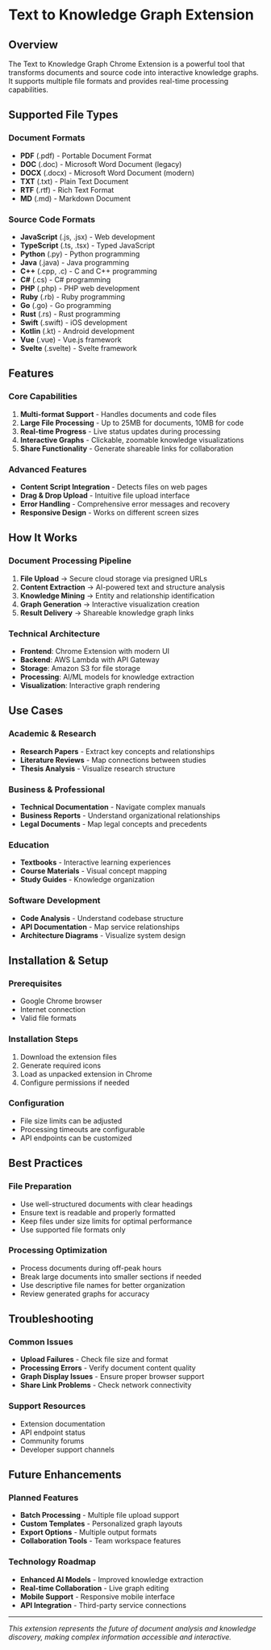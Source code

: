 # Text to Knowledge Graph Extension

## Overview

The Text to Knowledge Graph Chrome Extension is a powerful tool that transforms documents and source code into interactive knowledge graphs. It supports multiple file formats and provides real-time processing capabilities.

## Supported File Types

### Document Formats
- **PDF** (.pdf) - Portable Document Format
- **DOC** (.doc) - Microsoft Word Document (legacy)
- **DOCX** (.docx) - Microsoft Word Document (modern)
- **TXT** (.txt) - Plain Text Document
- **RTF** (.rtf) - Rich Text Format
- **MD** (.md) - Markdown Document

### Source Code Formats
- **JavaScript** (.js, .jsx) - Web development
- **TypeScript** (.ts, .tsx) - Typed JavaScript
- **Python** (.py) - Python programming
- **Java** (.java) - Java programming
- **C++** (.cpp, .c) - C and C++ programming
- **C#** (.cs) - C# programming
- **PHP** (.php) - PHP web development
- **Ruby** (.rb) - Ruby programming
- **Go** (.go) - Go programming
- **Rust** (.rs) - Rust programming
- **Swift** (.swift) - iOS development
- **Kotlin** (.kt) - Android development
- **Vue** (.vue) - Vue.js framework
- **Svelte** (.svelte) - Svelte framework

## Features

### Core Capabilities
1. **Multi-format Support** - Handles documents and code files
2. **Large File Processing** - Up to 25MB for documents, 10MB for code
3. **Real-time Progress** - Live status updates during processing
4. **Interactive Graphs** - Clickable, zoomable knowledge visualizations
5. **Share Functionality** - Generate shareable links for collaboration

### Advanced Features
- **Content Script Integration** - Detects files on web pages
- **Drag & Drop Upload** - Intuitive file upload interface
- **Error Handling** - Comprehensive error messages and recovery
- **Responsive Design** - Works on different screen sizes

## How It Works

### Document Processing Pipeline
1. **File Upload** → Secure cloud storage via presigned URLs
2. **Content Extraction** → AI-powered text and structure analysis
3. **Knowledge Mining** → Entity and relationship identification
4. **Graph Generation** → Interactive visualization creation
5. **Result Delivery** → Shareable knowledge graph links

### Technical Architecture
- **Frontend**: Chrome Extension with modern UI
- **Backend**: AWS Lambda with API Gateway
- **Storage**: Amazon S3 for file storage
- **Processing**: AI/ML models for knowledge extraction
- **Visualization**: Interactive graph rendering

## Use Cases

### Academic & Research
- **Research Papers** - Extract key concepts and relationships
- **Literature Reviews** - Map connections between studies
- **Thesis Analysis** - Visualize research structure

### Business & Professional
- **Technical Documentation** - Navigate complex manuals
- **Business Reports** - Understand organizational relationships
- **Legal Documents** - Map legal concepts and precedents

### Education
- **Textbooks** - Interactive learning experiences
- **Course Materials** - Visual concept mapping
- **Study Guides** - Knowledge organization

### Software Development
- **Code Analysis** - Understand codebase structure
- **API Documentation** - Map service relationships
- **Architecture Diagrams** - Visualize system design

## Installation & Setup

### Prerequisites
- Google Chrome browser
- Internet connection
- Valid file formats

### Installation Steps
1. Download the extension files
2. Generate required icons
3. Load as unpacked extension in Chrome
4. Configure permissions if needed

### Configuration
- File size limits can be adjusted
- Processing timeouts are configurable
- API endpoints can be customized

## Best Practices

### File Preparation
- Use well-structured documents with clear headings
- Ensure text is readable and properly formatted
- Keep files under size limits for optimal performance
- Use supported file formats only

### Processing Optimization
- Process documents during off-peak hours
- Break large documents into smaller sections if needed
- Use descriptive file names for better organization
- Review generated graphs for accuracy

## Troubleshooting

### Common Issues
- **Upload Failures** - Check file size and format
- **Processing Errors** - Verify document content quality
- **Graph Display Issues** - Ensure proper browser support
- **Share Link Problems** - Check network connectivity

### Support Resources
- Extension documentation
- API endpoint status
- Community forums
- Developer support channels

## Future Enhancements

### Planned Features
- **Batch Processing** - Multiple file upload support
- **Custom Templates** - Personalized graph layouts
- **Export Options** - Multiple output formats
- **Collaboration Tools** - Team workspace features

### Technology Roadmap
- **Enhanced AI Models** - Improved knowledge extraction
- **Real-time Collaboration** - Live graph editing
- **Mobile Support** - Responsive mobile interface
- **API Integration** - Third-party service connections

---

*This extension represents the future of document analysis and knowledge discovery, making complex information accessible and interactive.* 